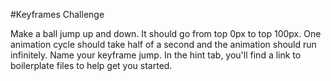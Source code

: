 #Keyframes Challenge

Make a ball jump up and down. It should go from top 0px to top 100px. 
One animation cycle should take half of a second and the animation should run infinitely. 
Name your keyframe jump. In the hint tab, you'll find a link to boilerplate files to help get you started.